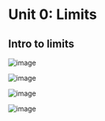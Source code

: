 # Unit 0: Limits
## Intro to limits

![image](https://user-images.githubusercontent.com/67705789/206933482-3550db55-5dcf-4a6c-943e-aacd4531d5ba.png)


![image](https://user-images.githubusercontent.com/67705789/206933489-a387ddaa-7303-43ca-940b-e60dd92d8202.png)


![image](https://user-images.githubusercontent.com/67705789/206933493-c6386eae-f234-43d5-878f-1e67af062268.png)

![image](https://user-images.githubusercontent.com/67705789/206933499-45379516-851c-4e2d-acbd-303540f71c5a.png)


